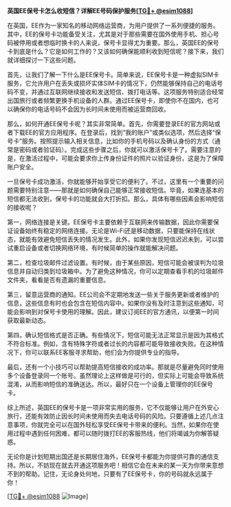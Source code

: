 **英国EE保号卡怎么收短信？详解EE号码保护服务[[TG💪+ @esim1088](https://t.me/s/esim1088)]**

在英国，EE作为一家知名的移动网络运营商，为用户提供了一系列便捷的服务。其中，EE的保号卡功能备受关注，尤其是对于那些需要在国外使用手机、担心号码被停用或者想临时换卡的人来说，保号卡显得尤为重要。那么，英国EE的保号卡到底是什么？它是如何工作的？又该如何确保能顺利收到短信呢？接下来，我们就详细探讨一下这些问题。

首先，让我们了解一下什么是EE保号卡。简单来说，EE保号卡是一种虚拟SIM卡服务，它允许用户在丢失或损坏实体SIM卡的情况下，仍然能够保持自己的电话号码不变，并通过互联网继续接收和发送短信、拨打电话等。这项服务特别适合经常出国旅行或者频繁更换手机设备的人群。通过EE保号卡，即使你不在国内，也可以确保你的电话号码不会因为长时间未使用而被运营商回收。

那么，如何开通EE保号卡呢？其实非常简单。首先，你需要登录EE的官方网站或者下载EE的官方应用程序。在登录后，找到“我的账户”或类似选项，然后选择“保号卡”服务。按照提示输入相关信息，比如你的手机号码以及确认身份的方式（通常是密码或者验证码）。完成这些步骤之后，你就可以激活保号卡了。需要注意的是，在激活过程中，可能会要求你上传身份证件的照片以验证身份，这是为了保障账户安全。

一旦保号卡成功激活，你就能够开始享受它的便利了。不过，这里有一个重要的问题需要特别注意——那就是如何确保自己能够正常接收短信。毕竟，如果连基本的短信都无法收到，保号卡的功能就会大打折扣。那么，具体有哪些因素会影响短信的接收呢？

第一，网络连接是关键。EE保号卡主要依赖于互联网来传输数据，因此你需要保证设备始终有稳定的网络连接。无论是Wi-Fi还是移动数据，只要能保持在线状态，就能有效避免短信丢失的情况发生。此外，如果你发现短信迟迟未到，可以尝试重启设备或者切换网络环境，有时候简单的操作就能解决问题。

第二，检查垃圾邮件过滤设置。有时候，由于某些原因，短信可能会被误判为垃圾信息并自动归类到垃圾箱中。为了避免这种情况，你可以定期查看手机的垃圾邮件文件夹，看看是否有遗漏的重要信息。

第三，留意运营商的通知。EE公司会不定期地发送一些关于服务更新或者维护的信息，这些信息有时也会包含在短信内容中。如果你没有及时注意到这些通知，可能会影响到对保号卡使用的理解。因此，建议订阅EE的官方通讯，以便第一时间获取最新动态。

第四，确认短信格式是否正确。有些情况下，短信可能无法正常显示是因为其格式不符合标准。例如，含有特殊字符或者过长的内容都可能导致接收失败。在这种情况下，你可以联系EE客服寻求帮助，他们会为你提供专业的指导。

最后，还有一个小技巧可以帮助提高短信接收的成功率。那就是尽量避免同时使用多个设备登录同一个账号。虽然理论上这样做是可行的，但实际上可能会导致系统混淆，从而影响短信的准确送达。所以，最好只在一个设备上管理你的EE保号卡。

综上所述，英国EE的保号卡是一项非常实用的服务，它不仅能够让用户在外安心旅行，还能有效防止因长时间未使用而失去电话号码的风险。只要遵循上述几点注意事项，你就完全可以在国外轻松享受EE保号卡带来的便利。当然，如果你在使用过程中遇到任何困难，都可以随时拨打EE的客服热线，他们将竭诚为你解答疑惑。

无论你是计划短期出国还是长期居住海外，EE保号卡都能为你提供可靠的通信支持。所以，不妨现在就去开通这项服务吧！相信它会在未来的某一天为你带来意想不到的帮助。记住，无论身处何地，只要有了EE保号卡，你的号码就永远属于你！

[[TG💪+ @esim1088](https://t.me/s/esim1088) ![Image](https://i.postimg.cc/4NQfJmqS/Snipaste-2025-05-13-00-14-12.png)]